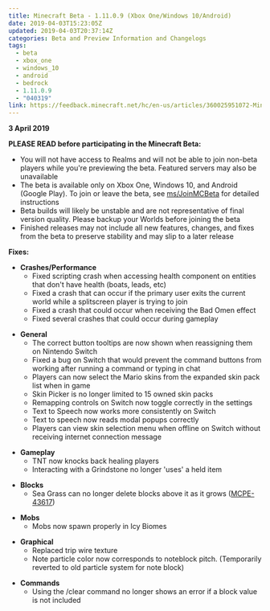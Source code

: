```yaml
---
title: Minecraft Beta - 1.11.0.9 (Xbox One/Windows 10/Android)
date: 2019-04-03T15:23:05Z
updated: 2019-04-03T20:37:14Z
categories: Beta and Preview Information and Changelogs
tags:
  - beta
  - xbox_one
  - windows_10
  - android
  - bedrock
  - 1.11.0.9
  - "040319"
link: https://feedback.minecraft.net/hc/en-us/articles/360025951072-Minecraft-Beta-1-11-0-9-Xbox-One-Windows-10-Android
---
```


**3 April 2019**

**PLEASE READ before participating in the Minecraft Beta:**

- You will not have access to Realms and will not be able to join non-beta players while you're previewing the beta. Featured servers may also be unavailable
- The beta is available only on Xbox One, Windows 10, and Android (Google Play). To join or leave the beta, see [ms/JoinMCBeta](http://aka.ms/JoinMCBeta) for detailed instructions
- Beta builds will likely be unstable and are not representative of final version quality. Please backup your Worlds before joining the beta
- Finished releases may not include all new features, changes, and fixes from the beta to preserve stability and may slip to a later release

**Fixes:**

- **Crashes/Performance**
  - Fixed scripting crash when accessing health component on entities that don't have health (boats, leads, etc) 
  - Fixed a crash that can occur if the primary user exits the current world while a splitscreen player is trying to join 
  - Fixed a crash that could occur when receiving the Bad Omen effect 
  - Fixed several crashes that could occur during gameplay 

<!-- -->

- **General**
  - The correct button tooltips are now shown when reassigning them on Nintendo Switch 
  - Fixed a bug on Switch that would prevent the command buttons from working after running a command or typing in chat
  - Players can now select the Mario skins from the expanded skin pack list when in game 
  - Skin Picker is no longer limited to 15 owned skin packs 
  - Remapping controls on Switch now toggle correctly in the settings 
  - Text to Speech now works more consistently on Switch 
  - Text to speech now reads modal popups correctly
  - Players can view skin selection menu when offline on Switch without receiving internet connection message  

<!-- -->

- **Gameplay**
  - TNT now knocks back healing players 
  - Interacting with a Grindstone no longer 'uses' a held item 

<!-- -->

- **Blocks**
  - Sea Grass can no longer delete blocks above it as it grows ([MCPE-43617](https://bugs.mojang.com/browse/MCPE-43617))

<!-- -->

- **Mobs**
  - Mobs now spawn properly in Icy Biomes

<!-- -->

- **Graphical**
  - Replaced trip wire texture 
  - Note particle color now corresponds to noteblock pitch. (Temporarily reverted to old particle system for note block)

<!-- -->

- **Commands**
  - Using the /clear command no longer shows an error if a block value is not included
